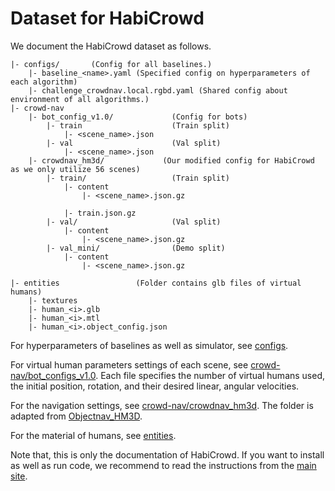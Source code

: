 # Dataset for HabiCrowd
We document the HabiCrowd dataset as follows.

```
|- configs/       (Config for all baselines.)
    |- baseline_<name>.yaml (Specified config on hyperparameters of each algorithm)
    |- challenge_crowdnav.local.rgbd.yaml (Shared config about environment of all algorithms.)
|- crowd-nav
    |- bot_config_v1.0/             (Config for bots)
        |- train                    (Train split)
            |- <scene_name>.json
        |- val                      (Val split)
            |- <scene_name>.json
    |- crowdnav_hm3d/             (Our modified config for HabiCrowd as we only utilize 56 scenes)
        |- train/                   (Train split)
            |- content
                |- <scene_name>.json.gz
            
            |- train.json.gz    
        |- val/                     (Val split)
            |- content
                |- <scene_name>.json.gz
        |- val_mini/                (Demo split)
            |- content
                |- <scene_name>.json.gz

|- entities                 (Folder contains glb files of virtual humans)
    |- textures
    |- human_<i>.glb
    |- human_<i>.mtl
    |- human_<i>.object_config.json
```

For hyperparameters of baselines as well as simulator, see [configs](./configs/).

For virtual human parameters settings of each scene, see [crowd-nav/bot_configs_v1.0](crowd-nav/bot_config_v1.0). Each file specifies the number of virtual humans used, the initial position, rotation, and their desired linear, angular velocities.

For the navigation settings, see [crowd-nav/crowdnav_hm3d](crowd-nav/crowdnav_hm3d). The folder is adapted from [Objectnav_HM3D](https://dl.fbaipublicfiles.com/habitat/data/datasets/objectnav/hm3d/v1/objectnav_hm3d_v1.zip).

For the material of humans, see [entities](entities).

Note that, this is only the documentation of HabiCrowd. If you want to install as well as run code, we recommend to read the instructions from the [main site](https://github.com/habicrowd/HabiCrowd).
